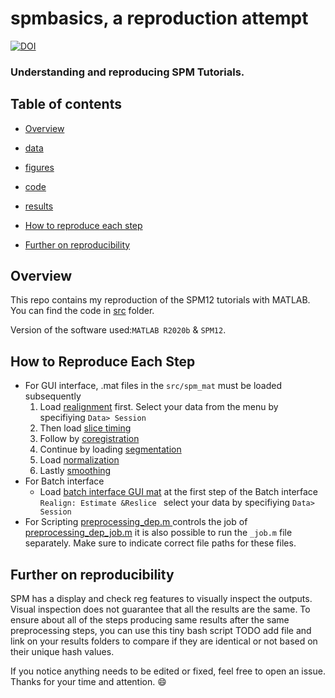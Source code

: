 # spmbasics, a reproduction attempt


[![DOI](https://zenodo.org/badge/784344321.svg)](https://zenodo.org/doi/10.5281/zenodo.10953222)
### Understanding  and reproducing SPM Tutorials.

<Project description>
  
## Table of contents

   * [Overview](#Overview)

   * [data](https://github.com/mselimata/spmbasics/tree/main/data#readme)
   * [figures](https://github.com/mselimata/spmbasics/blob/main/figures/README.md)

   *  [code](https://github.com/mselimata/spmbasics/tree/main/src)

   * [results](https://github.com/mselimata/spmbasics/blob/main/results/README.md)

   * [How to reproduce each step](#How-to-reproduce-each-step)

   * [Further on reproducibility](#Further-on-reproducibility)

## Overview

This repo contains my reproduction of the SPM12 tutorials with MATLAB. 
You can find the code in [src](https://github.com/mselimata/spmbasics/tree/main/src) folder.


Version of the software used:```MATLAB R2020b``` & ```SPM12```.


 
 ## How to Reproduce Each Step

 *   For GUI interface, .mat files in the ```src/spm_mat``` must be loaded subsequently 
      1. Load [realignment](src/spm_mat/realignment_batch.mat) first. Select your data from the menu by specifiying  ```Data> Session```
      2. Then load [slice timing](src/spm_mat/slice_timing_batch.mat)
      3. Follow by [coregistration](src/spm_mat/coregistration_batch.mat)
      4. Continue by loading [segmentation](src/spm_mat/segmentation_batch.mat)
      5. Load [normalization](src/spm_mat/normalisation_batch.mat)
      6. Lastly [smoothing](src/spm_mat/smoothing_batch.mat)
 *   For Batch interface
     * Load [batch interface GUI mat](src/spm_mat/batch_preprocessing_batch.mat) at the first step of the Batch interface ```Realign: Estimate &Reslice ``` select your data by specifiying  ```Data> Session```
 *   For Scripting 
 [preprocessing_dep.m ](src/preprocessing_dep.m) controls the job of [preprocessing_dep_job.m](src/preprocessing_dep_job.m) it is also possible to run the ```_job.m``` file separately.
 Make sure to indicate correct file paths for these files.

## Further on reproducibility

SPM has a display and check reg features to visually inspect the outputs.
Visual inspection does not guarantee that all the results are the same.
To ensure about all of the steps producing same results after the same preprocessing steps, you can use this tiny bash script TODO add file and link on your results folders to compare if they are identical or not based on their unique hash values. 


If you notice anything needs to be edited or fixed, feel free to open an issue. 
Thanks for your time and attention. :smile: 
